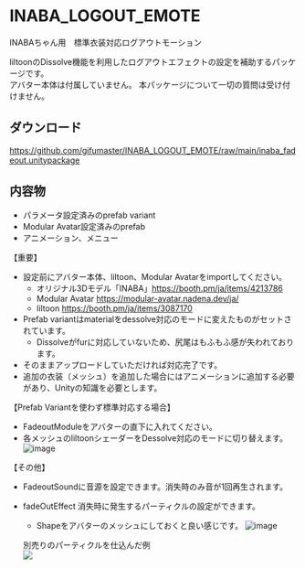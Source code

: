 # INABA_LOGOUT_EMOTE

INABAちゃん用　標準衣装対応ログアウトモーション

liltoonのDissolve機能を利用したログアウトエフェクトの設定を補助するパッケージです。  
アバター本体は付属していません。 本パッケージについて一切の質問は受け付けません。

## ダウンロード
https://github.com/gifumaster/INABA_LOGOUT_EMOTE/raw/main/inaba_fadeout.unitypackage

## 内容物
 - パラメータ設定済みのprefab variant
 - Modular Avatar設定済みのprefab
 - アニメーション、メニュー

【重要】
 - 設定前にアバター本体、liltoon、Modular Avatarをimportしてください。
   - オリジナル3Dモデル「INABA」https://booth.pm/ja/items/4213786
   - Modular Avatar https://modular-avatar.nadena.dev/ja/
   - liltoon https://booth.pm/ja/items/3087170
 - Prefab variantはmaterialをdessolve対応のモードに変えたものがセットされています。
   - Dissolveがfurに対応していないため、尻尾はもふもふ感が失われております。
 - そのままアップロードしていただければ対応完了です。
 - 追加の衣装（メッシュ）を追加した場合にはアニメーションに追加する必要があり、Unityの知識を必要とします。

【Prefab Variantを使わず標準対応する場合】
 - FadeoutModuleをアバターの直下に入れてください。
 - 各メッシュのliltoonシェーダーをDessolve対応のモードに切り替えます。
 ![image](https://user-images.githubusercontent.com/34181574/215459237-a6e92c4e-37b2-4c2d-beda-05942a318b05.png)
 
【その他】
 - FadeoutSoundに音源を設定できます。消失時のみ音が1回再生されます。
 - fadeOutEffect 消失時に発生するパーティクルの設定ができます。
   - Shapeをアバターのメッシュにしておくと良い感じです。
   ![image](https://user-images.githubusercontent.com/34181574/215459778-1c87495a-374f-4522-bfb5-b6f3c1917f0d.png)
   
   別売りのパーティクルを仕込んだ例  
   [![](https://img.youtube.com/vi/4_fZdwAmXGs/0.jpg)](https://www.youtube.com/watch?v=4_fZdwAmXGs)
   
   
